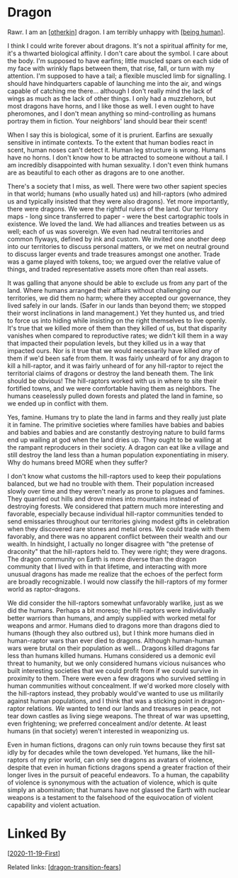 # Dragon

Rawr.  I am an [[otherkin]] dragon.  I am terribly unhappy with [[being human]].

I think I could write forever about dragons.  It's not a spiritual affinity for me, it's a thwarted biological affinity.  I don't care about the symbol.  I care about the body.  I'm supposed to have earfins; little muscled spars on each side of my face with wrinkly flaps between them, that rise, fall, or turn with my attention.  I'm supposed to have a tail; a flexible muscled limb for signalling.  I should have hindquarters capable of launching me into the air, and wings capable of catching me there... although I don't really mind the lack of wings as much as the lack of other things.  I only had a muzzlehorn, but most dragons have horns, and I like those as well.  I even ought to have pheromones, and I don't mean anything so mind-controlling as humans portray them in fiction.  Your neighbors' land should bear their scent!

When I say this is biological, some of it is prurient.  Earfins are sexually sensitive in intimate contexts.  To the extent that human bodies react in scent, human noses can't detect it.  Human leg structure is wrong.  Humans have no horns.  I don't know how to be attracted to someone without a tail.  I am incredibly disappointed with human sexuality.  I don't even think humans are as beautiful to each other as dragons are to one another.

There's a society that I miss, as well.  There were two other sapient species in that world; humans (who usually hated us) and hill-raptors (who admired us and typically insisted that they were also dragons).  Yet more importantly, there were dragons.  We were the rightful rulers of the land.  Our territory maps - long since transferred to paper - were the best cartographic tools in existence.  We loved the land.  We had alliances and treaties between us as well; each of us was sovereign.  We even had neutral territories and common flyways, defined by ink and custom.  We invited one another deep into our territories to discuss personal matters, or we met on neutral ground to discuss larger events and trade treasures amongst one another.  Trade was a game played with tokens, too; we argued over the relative value of things, and traded representative assets more often than real assets.

It was galling that anyone should be able to exclude us from any part of the land.  Where humans arranged their affairs without challenging our territories, we did them no harm; where they accepted our governance, they lived safely in our lands.  (Safer in our lands than beyond them; we stopped their worst inclinations in land management.)  Yet they hunted us, and tried to force us into hiding while insisting on the right themselves to live openly.  It's true that we killed more of them than they killed of us, but that disparity vanishes when compared to reproductive rates; we didn't kill them in a way that impacted their population levels, but they killed us in a way that impacted ours.  Nor is it true that we would necessarily have killed *any* of them if we'd been safe from them.  It was fairly unheard of for any dragon to kill a hill-raptor, and it was fairly unheard of for any hill-raptor to reject the territorial claims of dragons or destroy the land beneath them.  The link should be obvious!  The hill-raptors worked with us in where to site their fortified towns, and we were comfortable having them as neighbors.  The humans ceaselessly pulled down forests and plated the land in famine, so we ended up in conflict with them.

Yes, famine.  Humans try to plate the land in farms and they really just plate it in famine.  The primitive societies where families have babies and babies and babies and babies and are constantly destroying nature to build farms end up wailing at god when the land dries up.  They ought to be wailing at the rampant reproducers in their society.  A dragon can eat like a village and still destroy the land less than a human population exponentiating in misery.  Why do humans breed MORE when they suffer?

I don't know what customs the hill-raptors used to keep their populations balanced, but we had no trouble with them.  Their population increased slowly over time and they weren't nearly as prone to plagues and famines.  They quarried out hills and drove mines into mountains instead of destroying forests.  We considered that pattern much more interesting and favorable, especially because individual hill-raptor communities tended to send emissaries throughout our territories giving modest gifts in celebration when they discovered rare stones and metal ores.  We could trade with them favorably, and there was no apparent conflict between their wealth and our wealth.  In hindsight, I actually no longer disagree with "the pretense of draconity" that the hill-raptors held to.  They were right; they were dragons.  The dragon community on Earth is more diverse than the dragon community that I lived with in that lifetime, and interacting with more unusual dragons has made me realize that the echoes of the perfect form are broadly recognizable.  I would now classify the hill-raptors of my former world as raptor-dragons.

We did consider the hill-raptors somewhat unfavorably warlike, just as we did the humans.  Perhaps a bit moreso; the hill-raptors were individually better warriors than humans, and amply supplied with worked metal for weapons and armor.  Humans died to dragons more than dragons died to humans (though they also outbred us), but I think more humans died in human-raptor wars than ever died to dragons.  Although human-human wars were brutal on their population as well...  Dragons killed dragons far less than humans killed humans.  Humans considered us a demonic evil threat to humanity, but we only considered humans vicious nuisances who built interesting societies that we could profit from if we could survive in proximity to them.  There were even a few dragons who survived settling in human communities without concealment.  If we'd worked more closely with the hill-raptors instead, they probably would've wanted to use us militarily against human populations, and I think that was a sticking point in dragon-raptor relations.  *We* wanted to tend our lands and treasures in peace, not tear down castles as living siege weapons.  The threat of war was upsetting, even frightening; we preferred concealment and/or detente.  At least humans (in that society) weren't interested in weaponizing us.

Even in human fictions, dragons can only ruin towns because they first sat idly by for decades while the town developed.  Yet humans, like the hill-raptors of my prior world, can only see dragons as avatars of violence, despite that even in human fictions dragons spend a greater fraction of their longer lives in the pursuit of peaceful endeavors.  To a human, the capability of violence is synonymous with the actuation of violence, which is quite simply an abomination; that humans have not glassed the Earth with nuclear weapons is a testament to the falsehood of the equivocation of violent capability and violent actuation.

# Linked By
[[2020-11-19-First]]

Related links:
[[dragon-transition-fears]]

[//begin]: # "Autogenerated link references for markdown compatibility"
[otherkin]: otherkin "Otherkin"
[being human]: being-human "Being Human"
[2020-11-19-First]: 2020-11-19-First "2020-11-19-First"
[dragon-transition-fears]: dragon-transition-fears "Dragon Transition Fears"
[//end]: # "Autogenerated link references"